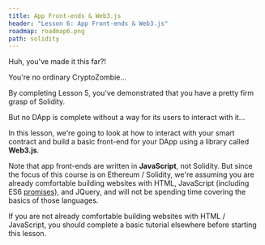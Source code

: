 ```yaml
---
title: App Front-ends & Web3.js
header: "Lesson 6: App Front-ends & Web3.js"
roadmap: roadmap6.png
path: solidity
---
```


Huh, you've made it this far?!

You're no ordinary CryptoZombie...

By completing Lesson 5, you've demonstrated that you have a pretty firm grasp of Solidity.

But no DApp is complete without a way for its users to interact with it...

In this lesson, we're going to look at how to interact with your smart contract and build a basic front-end for your DApp using a library called **Web3.js**.

Note that app front-ends are written in **JavaScript**, not Solidity. But since the focus of this course is on Ethereum / Solidity, we're assuming you are already comfortable building websites with HTML, JavaScript (including ES6 <a href="https://developers.google.com/web/fundamentals/primers/promises" target=_blank>promises</a>), and JQuery, and will not be spending time covering the basics of those languages.

If you are not already comfortable building websites with HTML / JavaScript, you should complete a basic tutorial elsewhere before starting this lesson.
